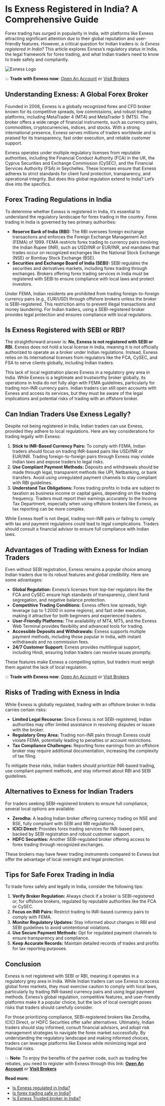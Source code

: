 # Is Exness Registered in India? A Comprehensive Guide

Forex trading has surged in popularity in India, with platforms like Exness attracting significant attention due to their global reputation and user-friendly features. However, a critical question for Indian traders is: *Is Exness registered in India?* This article explores Exness’s regulatory status in India, the legal framework for forex trading, and what Indian traders need to know to trade safely and compliantly. 

![Exness Logo](https://d3dpet1g0ty5ed.cloudfront.net/EN_625k_traders_choose_Exness_800x800.png)

💥 **Trade with Exness now**: [Open An Account](https://one.exnesstrack.org/boarding/sign-up/a/89rj8di4n7) or [Visit Brokers](https://one.exnesstrack.org/a/89rj8di4n7)

## Understanding Exness: A Global Forex Broker

Founded in 2008, Exness is a globally recognized forex and CFD broker known for its competitive spreads, low commissions, and robust trading platforms, including MetaTrader 4 (MT4) and MetaTrader 5 (MT5). The broker offers a wide range of financial instruments, such as currency pairs, commodities, cryptocurrencies, indices, and stocks. With a strong international presence, Exness serves millions of traders worldwide and is praised for its transparency, fast order execution, and reliable customer support.

Exness operates under multiple regulatory licenses from reputable authorities, including the Financial Conduct Authority (FCA) in the UK, the Cyprus Securities and Exchange Commission (CySEC), and the Financial Services Authority (FSA) in Seychelles. These licenses ensure that Exness adheres to strict standards for client fund protection, transparency, and operational integrity. But does this global regulation extend to India? Let’s dive into the specifics.

## Forex Trading Regulations in India

To determine whether Exness is registered in India, it’s essential to understand the regulatory landscape for forex trading in the country. Forex trading in India is governed by two primary authorities:

- **Reserve Bank of India (RBI):** The RBI oversees foreign exchange transactions and enforces the Foreign Exchange Management Act (FEMA) of 1999. FEMA restricts forex trading to currency pairs involving the Indian Rupee (INR), such as USD/INR or EUR/INR, and mandates that trades occur on recognized exchanges like the National Stock Exchange (NSE) or Bombay Stock Exchange (BSE).
- **Securities and Exchange Board of India (SEBI):** SEBI regulates the securities and derivatives markets, including forex trading through exchanges. Brokers offering forex trading services in India must be registered with SEBI to ensure compliance with local laws and protect investors.

Under FEMA, Indian residents are prohibited from trading foreign-to-foreign currency pairs (e.g., EUR/USD) through offshore brokers unless the broker is SEBI-registered. This restriction aims to prevent illegal transactions and money laundering. For Indian traders, using a SEBI-registered broker provides legal protection and ensures compliance with local regulations.

## Is Exness Registered with SEBI or RBI?

The straightforward answer is: **No, Exness is not registered with SEBI or RBI.** Exness does not hold a local license in India, meaning it is not officially authorized to operate as a broker under Indian regulations. Instead, Exness relies on its international licenses from regulators like the FCA, CySEC, and FSA to serve clients globally, including Indian traders.

This lack of local registration places Exness in a regulatory grey area in India. While Exness is a legitimate and trustworthy broker globally, its operations in India do not fully align with FEMA guidelines, particularly for trading non-INR currency pairs. Indian traders can still open accounts with Exness and access its services, but they must be aware of the legal implications and potential risks of trading with an offshore broker.

## Can Indian Traders Use Exness Legally?

Despite not being registered in India, Indian traders can use Exness, provided they adhere to local regulations. Here are key considerations for trading legally with Exness:

1. **Stick to INR-Based Currency Pairs:** To comply with FEMA, Indian traders should focus on trading INR-based pairs like USD/INR or EUR/INR. Trading foreign-to-foreign pairs through Exness may violate Indian laws and expose traders to legal risks.
2. **Use Compliant Payment Methods:** Deposits and withdrawals should be made through legal, transparent methods like UPI, Netbanking, or bank transfers. Avoid using unregulated payment channels to stay compliant with RBI guidelines.
3. **Understand Tax Obligations:** Forex trading profits in India are subject to taxation as business income or capital gains, depending on the trading frequency. Traders must report their earnings accurately to the Income Tax Department, especially when using offshore brokers like Exness, as tax reporting can be more complex.

While Exness itself is not illegal, trading non-INR pairs or failing to comply with tax and payment regulations could lead to legal complications. Traders should consult a financial advisor to ensure full compliance with Indian laws.

## Advantages of Trading with Exness for Indian Traders

Even without SEBI registration, Exness remains a popular choice among Indian traders due to its robust features and global credibility. Here are some advantages:

- **Global Regulation:** Exness’s licenses from top-tier regulators like the FCA and CySEC ensure high standards of transparency, client fund segregation, and negative balance protection.
- **Competitive Trading Conditions:** Exness offers low spreads, high leverage (up to 1:2000 in some regions), and fast order execution, making it attractive for both beginners and experienced traders.
- **User-Friendly Platforms:** The availability of MT4, MT5, and the Exness Web Terminal provides flexibility and advanced tools for trading.
- **Accessible Deposits and Withdrawals:** Exness supports multiple payment methods, including those popular in India, with instant withdrawals and no commission fees.
- **24/7 Customer Support:** Exness provides multilingual support, including Hindi, ensuring Indian traders can resolve issues promptly.

These features make Exness a compelling option, but traders must weigh them against the lack of local regulation.

💥 **Trade with Exness now**: [Open An Account](https://one.exnesstrack.org/boarding/sign-up/a/89rj8di4n7) or [Visit Brokers](https://one.exnesstrack.org/a/89rj8di4n7)

## Risks of Trading with Exness in India

While Exness is globally regulated, trading with an offshore broker in India carries certain risks:

- **Limited Legal Recourse:** Since Exness is not SEBI-registered, Indian authorities may offer limited assistance in resolving disputes or issues with the broker.
- **Regulatory Grey Area:** Trading non-INR pairs through Exness could violate FEMA, potentially leading to penalties or account restrictions.
- **Tax Compliance Challenges:** Reporting forex earnings from an offshore broker may require additional documentation, increasing the complexity of tax filing.

To mitigate these risks, Indian traders should prioritize INR-based trading, use compliant payment methods, and stay informed about RBI and SEBI guidelines.

## Alternatives to Exness for Indian Traders

For traders seeking SEBI-registered brokers to ensure full compliance, several local options are available:

- **Zerodha:** A leading Indian broker offering currency trading on NSE and BSE, fully compliant with SEBI and RBI regulations.
- **ICICI Direct:** Provides forex trading services for INR-based pairs, backed by SEBI registration and robust customer support.
- **HDFC Securities:** Another SEBI-regulated broker offering access to forex trading through recognized exchanges.

These brokers may have fewer trading instruments compared to Exness but offer the advantage of local oversight and legal protection.

## Tips for Safe Forex Trading in India

To trade forex safely and legally in India, consider the following tips:

1. **Verify Broker Regulation:** Always check if a broker is SEBI-registered or, for offshore brokers, regulated by reputable authorities like the FCA or CySEC.
2. **Focus on INR Pairs:** Restrict trading to INR-based currency pairs to comply with FEMA.
3. **Monitor Regulatory Updates:** Stay informed about changes in RBI and SEBI guidelines to avoid unintentional violations.
4. **Use Secure Payment Methods:** Opt for regulated payment channels to ensure transparency and compliance.
5. **Keep Accurate Records:** Maintain detailed records of trades and profits for tax reporting purposes.

## Conclusion

Exness is not registered with SEBI or RBI, meaning it operates in a regulatory grey area in India. While Indian traders can use Exness to access global forex markets, they must exercise caution to comply with local laws, particularly by trading INR-based currency pairs and using legal payment methods. Exness’s global regulation, competitive features, and user-friendly platforms make it a popular choice, but the lack of local oversight poses risks that traders should carefully consider.

For those prioritizing compliance, SEBI-registered brokers like Zerodha, ICICI Direct, or HDFC Securities offer safer alternatives. Ultimately, Indian traders should stay informed, consult financial advisors, and adopt risk management strategies to navigate the forex market successfully. By understanding the regulatory landscape and making informed choices, traders can leverage platforms like Exness while minimizing legal and financial risks.

💥 **Note**: To enjoy the benefits of the partner code, such as trading fee rebates, you need to register with Exness through this link: **[Open An Account](https://one.exnesstrack.org/boarding/sign-up/a/89rj8di4n7)** or **[Visit Brokers](https://one.exnesstrack.org/a/89rj8di4n7)**

**Read more**:
- [Is Exness regulated in India?](https://github.com/MarryMTP/Exness/blob/main/Is%20Exness%20Regulated%20in%20India%3F%20A%20Comprehensive%20Review.md)
- [Is forex trading safe in India?](https://github.com/MarryMTP/Exness/blob/main/Is%20Forex%20Trading%20Safe%20in%20India%3F%20A%20Comprehensive%20Guide.md)
- [Is Exness Trusted broker in India?](https://github.com/MarryMTP/Exness/blob/main/Is%20Exness%20Trusted%20Broker%20in%20India%3F%20A%20Comprehensive%20Guide.md)
